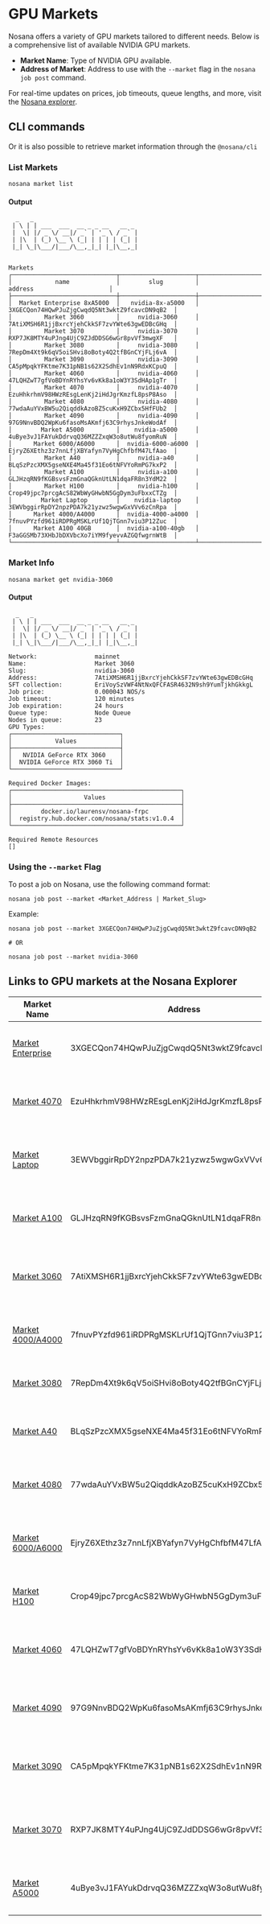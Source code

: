 # GPU Markets

Nosana offers a variety of GPU markets tailored to different needs. Below is a comprehensive list of available NVIDIA GPU markets.

- **Market Name**: Type of NVIDIA GPU available.
- **Address of Market**: Address to use with the `--market` flag in the `nosana job post` command.

For real-time updates on prices, job timeouts, queue lengths, and more, visit the [Nosana explorer](https://dashboard.nosana.com/markets).

## CLI commands

Or it is also possible to retrieve market information through the `@nosana/cli`

### List Markets

```sh:no-line-numbers
nosana market list
```

#### Output

```sh:no-line-numbers
  _   _
 | \ | | ___  ___  __ _ _ __   __ _
 |  \| |/ _ \/ __|/ _` | '_ \ / _` |
 | |\  | (_) \__ \ (_| | | | | (_| |
 |_| \_|\___/|___/\__,_|_| |_|\__,_|


Markets
┌─────────────────────────────┬─────────────────────┬────────────────────────────────────────────────┐
│            name             │        slug         │                    address                     │
├─────────────────────────────┼─────────────────────┼────────────────────────────────────────────────┤
│  Market Enterprise 8xA5000  │   nvidia-8x-a5000   │  3XGECQon74HQwPJuZjgCwqdQ5Nt3wktZ9fcavcDN9qB2  │
│         Market 3060         │     nvidia-3060     │  7AtiXMSH6R1jjBxrcYjehCkkSF7zvYWte63gwEDBcGHq  │
│         Market 3070         │     nvidia-3070     │  RXP7JK8MTY4uPJng4UjC9ZJdDDSG6wGr8pvVf3mwgXF   │
│         Market 3080         │     nvidia-3080     │  7RepDm4Xt9k6qV5oiSHvi8oBoty4Q2tfBGnCYjFLj6vA  │
│         Market 3090         │     nvidia-3090     │  CA5pMpqkYFKtme7K31pNB1s62X2SdhEv1nN9RdxKCpuQ  │
│         Market 4060         │     nvidia-4060     │  47LQHZwT7gfVoBDYnRYhsYv6vKk8a1oW3Y3SdHAp1gTr  │
│         Market 4070         │     nvidia-4070     │  EzuHhkrhmV98HWzREsgLenKj2iHdJgrKmzfL8psP8Aso  │
│         Market 4080         │     nvidia-4080     │  77wdaAuYVxBW5u2QiqddkAzoBZ5cuKxH9ZCbx5HfFUb2  │
│         Market 4090         │     nvidia-4090     │  97G9NnvBDQ2WpKu6fasoMsAKmfj63C9rhysJnkeWodAf  │
│        Market A5000         │    nvidia-a5000     │  4uBye3vJ1FAYukDdrvqQ36MZZZxqW3o8utWu8fyomRuN  │
│      Market 6000/A6000      │  nvidia-6000-a6000  │  EjryZ6XEthz3z7nnLfjXBYafyn7VyHgChfbfM47LfAao  │
│         Market A40          │     nvidia-a40      │  BLqSzPzcXMX5gseNXE4Ma45f31Eo6tNFVYoRmPG7kxP2  │
│         Market A100         │     nvidia-a100     │  GLJHzqRN9fKGBsvsFzmGnaQGknUtLN1dqaFR8n3YdM22  │
│         Market H100         │     nvidia-h100     │  Crop49jpc7prcgAcS82WbWyGHwbN5GgDym3uFbxxCTZg  │
│        Market Laptop        │    nvidia-laptop    │  3EWVbggirRpDY2npzPDA7k21yzwz5wgwGxVVv6zCnRpa  │
│      Market 4000/A4000      │  nvidia-4000-a4000  │  7fnuvPYzfd961iRDPRgMSKLrUf1QjTGnn7viu3P12Zuc  │
│      Market A100 40GB       │  nvidia-a100-40gb   │  F3aGGSMb73XHbJbDXVbcXo7iYM9fyevvAZGQfwgrnWtB  │
└─────────────────────────────┴─────────────────────┴────────────────────────────────────────────────┘
```

### Market Info

```sh:no-line-numbers
nosana market get nvidia-3060
```

#### Output

```sh:no-line-numbers
  _   _
 | \ | | ___  ___  __ _ _ __   __ _
 |  \| |/ _ \/ __|/ _` | '_ \ / _` |
 | |\  | (_) \__ \ (_| | | | | (_| |
 |_| \_|\___/|___/\__,_|_| |_|\__,_|

Network:                mainnet
Name:                   Market 3060
Slug:                   nvidia-3060
Address:                7AtiXMSH6R1jjBxrcYjehCkkSF7zvYWte63gwEDBcGHq
SFT collection:         EriVoySzVWF4NtNxQFCFASR4632N9sh9YumTjkhGkkgL
Job price:              0.000043 NOS/s
Job timeout:            120 minutes
Job expiration:         24 hours
Queue type:             Node Queue
Nodes in queue:         23
GPU Types:
┌──────────────────────────────┐
│            Values            │
├──────────────────────────────┤
│   NVIDIA GeForce RTX 3060    │
│  NVIDIA GeForce RTX 3060 Ti  │
└──────────────────────────────┘

Required Docker Images:
┌───────────────────────────────────────────────┐
│                    Values                     │
├───────────────────────────────────────────────┤
│        docker.io/laurensv/nosana-frpc         │
│  registry.hub.docker.com/nosana/stats:v1.0.4  │
└───────────────────────────────────────────────┘

Required Remote Resources
[]
```

### Using the `--market` Flag

To post a job on Nosana, use the following command format:

```sh:no-line-numbers
nosana job post --market <Market_Address | Market_Slug>
```

Example:

```sh:no-line-numbers
nosana job post --market 3XGECQon74HQwPJuZjgCwqdQ5Nt3wktZ9fcavcDN9qB2

# OR

nosana job post --market nvidia-3060
```

## Links to GPU markets at the Nosana Explorer

| Market Name         |  Address | Description |
|---------------------|----------|-------------|
| [Market Enterprise](https://dashboard.nosana.com/markets/3XGECQon74HQwPJuZjgCwqdQ5Nt3wktZ9fcavcDN9qB2)   |   3XGECQon74HQwPJuZjgCwqdQ5Nt3wktZ9fcavcDN9qB2   | High-performance GPUs for enterprise-level tasks. |
| [Market 4070](https://dashboard.nosana.com/markets/EzuHhkrhmV98HWzREsgLenKj2iHdJgrKmzfL8psP8Aso)         |   EzuHhkrhmV98HWzREsgLenKj2iHdJgrKmzfL8psP8Aso   | Mid-range GPUs suitable for gaming and development. |
| [Market Laptop](https://dashboard.nosana.com/markets/3EWVbggirRpDY2npzPDA7k21yzwz5wgwGxVVv6zCnRpa)       |   3EWVbggirRpDY2npzPDA7k21yzwz5wgwGxVVv6zCnRpa   | GPUs optimized for laptop use, balancing power and efficiency. |
| [Market A100](https://dashboard.nosana.com/markets/GLJHzqRN9fKGBsvsFzmGnaQGknUtLN1dqaFR8n3YdM22)         |   GLJHzqRN9fKGBsvsFzmGnaQGknUtLN1dqaFR8n3YdM22   | High-end GPUs for AI and deep learning applications. |
| [Market 3060](https://dashboard.nosana.com/markets/7AtiXMSH6R1jjBxrcYjehCkkSF7zvYWte63gwEDBcGHq)         |   7AtiXMSH6R1jjBxrcYjehCkkSF7zvYWte63gwEDBcGHq   | Budget-friendly GPUs for casual use and entry-level gaming. |
| [Market 4000/A4000](https://dashboard.nosana.com/markets/7fnuvPYzfd961iRDPRgMSKLrUf1QjTGnn7viu3P12Zuc)   |   7fnuvPYzfd961iRDPRgMSKLrUf1QjTGnn7viu3P12Zuc   | Versatile GPUs suitable for a wide range of tasks. |
| [Market 3080](https://dashboard.nosana.com/markets/7RepDm4Xt9k6qV5oiSHvi8oBoty4Q2tfBGnCYjFLj6vA)         |   7RepDm4Xt9k6qV5oiSHvi8oBoty4Q2tfBGnCYjFLj6vA   | High-performance gaming GPUs. |
| [Market A40](https://dashboard.nosana.com/markets/BLqSzPzcXMX5gseNXE4Ma45f31Eo6tNFVYoRmPG7kxP2)          |   BLqSzPzcXMX5gseNXE4Ma45f31Eo6tNFVYoRmPG7kxP2   | Professional-grade GPUs for rendering and simulations. |
| [Market 4080](https://dashboard.nosana.com/markets/77wdaAuYVxBW5u2QiqddkAzoBZ5cuKxH9ZCbx5HfFUb2)         |   77wdaAuYVxBW5u2QiqddkAzoBZ5cuKxH9ZCbx5HfFUb2   | Next-gen GPUs for high-end gaming and development. |
| [Market 6000/A6000](https://dashboard.nosana.com/markets/EjryZ6XEthz3z7nnLfjXBYafyn7VyHgChfbfM47LfAao)   |   EjryZ6XEthz3z7nnLfjXBYafyn7VyHgChfbfM47LfAao   | Top-tier GPUs for intensive workloads and simulations. |
| [Market H100](https://dashboard.nosana.com/markets/Crop49jpc7prcgAcS82WbWyGHwbN5GgDym3uFbxxCTZg)         |   Crop49jpc7prcgAcS82WbWyGHwbN5GgDym3uFbxxCTZg   | Cutting-edge GPUs for AI and machine learning. |
| [Market 4060](https://dashboard.nosana.com/markets/47LQHZwT7gfVoBDYnRYhsYv6vKk8a1oW3Y3SdHAp1gTr)         |   47LQHZwT7gfVoBDYnRYhsYv6vKk8a1oW3Y3SdHAp1gTr   | Affordable GPUs with good performance for budget builds. |
| [Market 4090](https://dashboard.nosana.com/markets/97G9NnvBDQ2WpKu6fasoMsAKmfj63C9rhysJnkeWodAf)         |   97G9NnvBDQ2WpKu6fasoMsAKmfj63C9rhysJnkeWodAf   | Top-of-the-line GPUs for the ultimate gaming experience. |
| [Market 3090](https://dashboard.nosana.com/markets/CA5pMpqkYFKtme7K31pNB1s62X2SdhEv1nN9RdxKCpuQ)         |   CA5pMpqkYFKtme7K31pNB1s62X2SdhEv1nN9RdxKCpuQ   | High-performance GPUs for gaming and professional tasks. |
| [Market 3070](https://dashboard.nosana.com/markets/RXP7JK8MTY4uPJng4UjC9ZJdDDSG6wGr8pvVf3mwgXF)          |   RXP7JK8MTY4uPJng4UjC9ZJdDDSG6wGr8pvVf3mwgXF    | GPUs offering a good balance of performance and cost. |
| [Market A5000](https://dashboard.nosana.com/markets/4uBye3vJ1FAYukDdrvqQ36MZZZxqW3o8utWu8fyomRuN)        |   4uBye3vJ1FAYukDdrvqQ36MZZZxqW3o8utWu8fyomRuN   | High-performance GPUs for professional workloads. |
